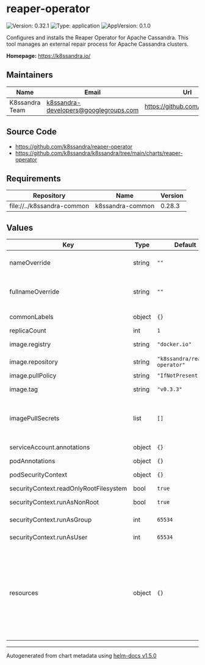 # reaper-operator

![Version: 0.32.1](https://img.shields.io/badge/Version-0.32.1-informational?style=flat-square) ![Type: application](https://img.shields.io/badge/Type-application-informational?style=flat-square) ![AppVersion: 0.1.0](https://img.shields.io/badge/AppVersion-0.1.0-informational?style=flat-square)

Configures and installs the Reaper Operator for Apache Cassandra. This tool
manages an external repair process for Apache Cassandra clusters.

**Homepage:** <https://k8ssandra.io/>

## Maintainers

| Name | Email | Url |
| ---- | ------ | --- |
| K8ssandra Team | k8ssandra-developers@googlegroups.com | https://github.com/k8ssandra |

## Source Code

* <https://github.com/k8ssandra/reaper-operator>
* <https://github.com/k8ssandra/k8ssandra/tree/main/charts/reaper-operator>

## Requirements

| Repository | Name | Version |
|------------|------|---------|
| file://../k8ssandra-common | k8ssandra-common | 0.28.3 |

## Values

| Key | Type | Default | Description |
|-----|------|---------|-------------|
| nameOverride | string | `""` | Replaces the chart name which is used in the metadata.name of objects created by this chart. |
| fullnameOverride | string | `""` | Replaces the value used for metadata.name in objects created by this chart. The default value has the form releaseName-chartName. |
| commonLabels | object | `{}` | Labels to be added to all deployed resources |
| replicaCount | int | `1` | Sets the number of reaper-operator pods. |
| image.registry | string | `"docker.io"` | Container registry containing the repository where the image resides |
| image.repository | string | `"k8ssandra/reaper-operator"` | Container repository where the reaper-operator resides |
| image.pullPolicy | string | `"IfNotPresent"` | Pull policy for the operator container |
| image.tag | string | `"v0.3.3"` | Tag of the reaper-operator image to pull from image.repository |
| imagePullSecrets | list | `[]` | References to secrets to use when pulling images. ref: https://kubernetes.io/docs/tasks/configure-pod-container/pull-image-private-registry/ |
| serviceAccount.annotations | object | `{}` | Annotations for the reaper-operator service account. |
| podAnnotations | object | `{}` | Annotations for the reaper-operator pod. |
| podSecurityContext | object | `{}` | PodSecurityContext for the reaper-operator pod. |
| securityContext.readOnlyRootFilesystem | bool | `true` | Mark root filesystem as read only |
| securityContext.runAsNonRoot | bool | `true` | Run reaper-operator container as non-root user |
| securityContext.runAsGroup | int | `65534` | Group for the user running the reaper-operator container / process |
| securityContext.runAsUser | int | `65534` | User for running the reaper-operator container / process |
| resources | object | `{}` | Resources requests and limits for the cass-operator pod. We usually recommend not to specify default resources and to leave this as a conscious choice for the user. This also increases chances charts run on environments with little resources, such as Minikube. If you do want to specify resources, uncomment the following lines, adjust them as necessary, and remove the curly braces after 'resources:'. limits: cpu: 100m memory: 128Mi requests: cpu: 100m memory: 128Mi |

----------------------------------------------
Autogenerated from chart metadata using [helm-docs v1.5.0](https://github.com/norwoodj/helm-docs/releases/v1.5.0)
